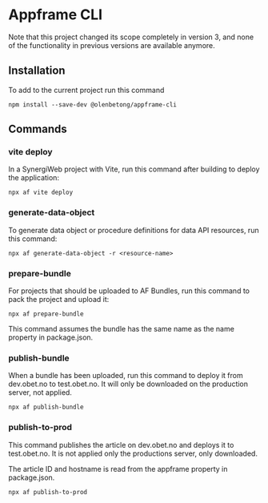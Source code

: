 # Appframe CLI

Note that this project changed its scope completely in version 3, and none of the functionality in previous versions
are available anymore.

## Installation

To add to the current project run this command

```
npm install --save-dev @olenbetong/appframe-cli
```

## Commands

### vite deploy

In a SynergiWeb project with Vite, run this command after building to deploy the application:

```
npx af vite deploy
```

### generate-data-object

To generate data object or procedure definitions for data API resources, run this command:

```
npx af generate-data-object -r <resource-name>
```

### prepare-bundle

For projects that should be uploaded to AF Bundles, run this command to pack the project and upload it:

```
npx af prepare-bundle
```

This command assumes the bundle has the same name as the name property in package.json.

### publish-bundle

When a bundle has been uploaded, run this command to deploy it from dev.obet.no to test.obet.no. It will
only be downloaded on the production server, not applied.

```
npx af publish-bundle
```

### publish-to-prod

This command publishes the article on dev.obet.no and deploys it to test.obet.no. It is not applied
only the productions server, only downloaded.

The article ID and hostname is read from the appframe property in package.json.

```
npx af publish-to-prod
```
